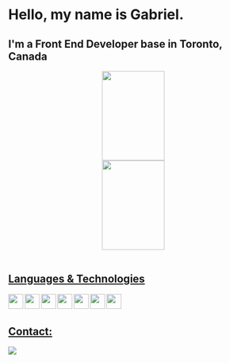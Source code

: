# Hello, my name is Gabriel.

## I'm a Front End Developer base in Toronto, Canada

<div align="center">
  <a href="https://github.com/Gabriel-Moraes-CAD">
  <img height="180em" width="50%" src="https://github-readme-stats.vercel.app/api?username=Gabriel-Moraes-CAD&show_icons=true&theme=tokyonight&include_all_commits=true&count_private=true"/>
  <img height="180em" width="50%" src="https://github-readme-stats.vercel.app/api/top-langs/?username=Gabriel-Moraes-CAD&layout=compact&langs_count=7&theme=tokyonight"/>
</div>

<br/>

## Languages & Technologies

<img width="30px" align="left" src="https://cdn.jsdelivr.net/gh/devicons/devicon/icons/html5/html5-plain-wordmark.svg" />

<img width="30px" align="left" src="https://cdn.jsdelivr.net/gh/devicons/devicon/icons/css3/css3-plain-wordmark.svg" />
          
<img width="30px" align="left" src="https://cdn.jsdelivr.net/gh/devicons/devicon/icons/react/react-original.svg" />

<img width="30px" align="left" src="https://cdn.jsdelivr.net/gh/devicons/devicon/icons/javascript/javascript-plain.svg" />
          
<img width="30px" align="left" src="https://cdn.jsdelivr.net/gh/devicons/devicon/icons/bootstrap/bootstrap-original-wordmark.svg" />
          
<img width="30px" align="left" src="https://cdn.jsdelivr.net/gh/devicons/devicon/icons/tailwindcss/tailwindcss-plain.svg" />

<img width="30px" align="left" src="https://cdn.jsdelivr.net/gh/devicons/devicon/icons/git/git-plain.svg" />

<br/>
<br/>

## Contact:

<div>
  <a href="https://www.linkedin.com/in/gabriel-moraes-a51ab3143/" target="_blank"><img src="https://img.shields.io/badge/-LinkedIn-%230077B5?style=for-the-badge&logo=linkedin&logoColor=white" target="_blank"></a>

</div>
